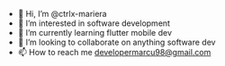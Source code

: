 - 👋 Hi, I’m @ctrlx-mariera
- 👀 I’m interested in software development
- 🌱 I’m currently learning flutter mobile dev
- 💞️ I’m looking to collaborate on anything software dev
- 📫 How to reach me developermarcu98@gmail.com

<!---
ctrlx-mariera/ctrlx-mariera is a ✨ special ✨ repository because its `README.md` (this file) appears on your GitHub profile.
You can click the Preview link to take a look at your changes.
--->
